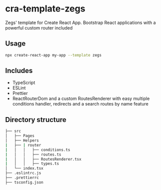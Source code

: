 # cra-template-zegs

Zegs' template for Create React App. Bootstrap React applications with a powerful custom router included

## Usage

```sh
npx create-react-app my-app --template zegs
```

## Includes

- TypeScript
- ESLint
- Prettier
- ReactRouterDom and a custom RoutesRenderer with easy multiple conditions handler, redirects and a search routes by name feature

## Directory structure

```bash
├── src
│   ├── Pages
│   ├── Helpers
|   ├── | router
|   │   │   ├── conditions.ts
|   │   │   ├── routes.ts
|   │   │   ├── RoutesRenderer.tsx
|   │   │   ├── types.ts
│   └── index.tsx
├── .eslintrc.js
├── .prettierrc
├── tsconfig.json
```
